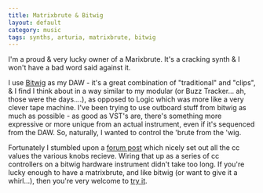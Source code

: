 ```yaml
---
title: Matrixbrute & Bitwig
layout: default
category: music
tags: synths, arturia, matrixbrute, bitwig
---
```

I'm a proud & very lucky owner of a Marixbrute. It's a cracking synth & I won't have a bad word said against it. 

I use [Bitwig][] as my DAW - it's a great combination of "traditional" and "clips", & I find I think about in a way similar to my modular (or Buzz Tracker... ah, those were the days....), as opposed to Logic which was more like a very clever tape machine. I've been trying to use outboard stuff from bitwig as much as possible - as good as VST's are, there's something more expressive or more unique from an actual instrument, even if it's sequenced from the DAW. So, naturally, I wanted to control the 'brute from the 'wig. 

Fortunately I stumbled upon a [forum post][] which nicely set out all the cc values the various knobs recieve. Wiring that up as a series of cc controllers on a bitwig hardware instrument didn't take too long. If you're lucky enough to have a matrixbrute, and like bitwig (or want to give it a whirl...), then you're very welcome to [try it][preset].


[Bitwig]: https://www.bitwig.com/en/home.html
[forum post]: https://forum.arturia.com/index.php?topic=90016.0
[preset]: matrixbrute.bwpreset
